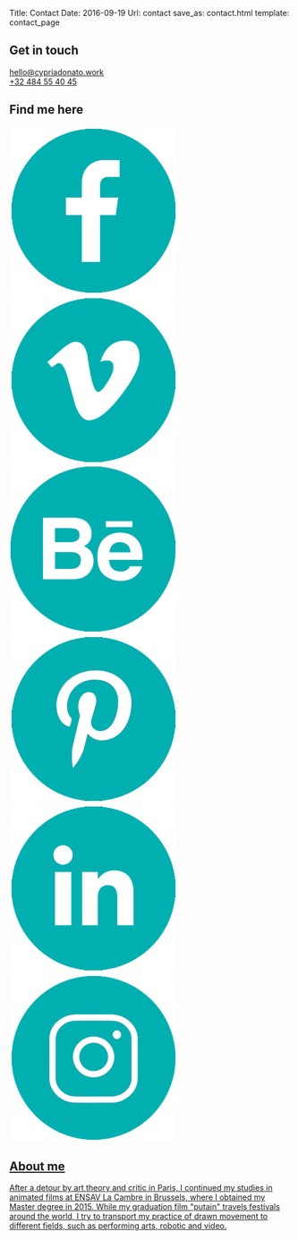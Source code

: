 Title: Contact
Date: 2016-09-19
Url: contact
save_as: contact.html
template: contact_page

<div class="contact-page">
<div class="colspan12-6 as-grid">
  <h2>Get in touch</h2>
  <a href="mailto:hello@cypriadonato.work">hello@cypriadonato.work</a><br>
  <a href="tel:+32 484 55 40 45">+32 484 55 40 45</a>
    <div class="social-reel">
    <h2>Find me here</h2>
      <a target="_blank" href="https://www.facebook.com/CypriaDonato"><img class="icon" src="images/contact/logo_FB.png"</a>
      <a target="_blank" href="https://vimeo.com/cypria"><img class="icon" src="images/contact/logo_vimeo.png"</a>
      <a target="_blank" href="https://www.behance.net/Cypria"><img class="icon" src="images/contact/logo_Be.png"</a>
      <a target="_blank" href="https://fr.pinterest.com/chypchyp"><img class="icon" src="images/contact/logo_PIN.png"</a>
      <a target="_blank" href="https://be.linkedin.com/in/cypria-donato"><img class="icon" src="images/contact/logo_LinkedIN.png"</a>
      <a target="_blank" href="https://instagram.com/hellocypria"><img class="icon" src="images/contact/logo_IG.png"</a>
    </div>
</div>

<div class="colspan12-6 as-grid with-gutter">
  <h2>About me</h2>
  <p>After a detour by art theory and critic in Paris, I continued my studies in animated films at ENSAV La Cambre in Brussels, where I obtained my Master degree in 2015. While my graduation film "putain" travels festivals around the world, I try to transport my practice of drawn movement to different fields, such as performing arts, robotic and video.</p>
</div>
</div>


